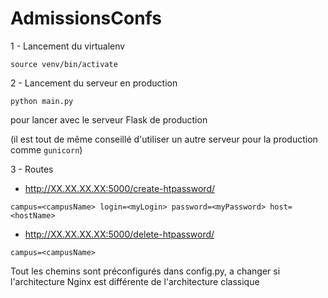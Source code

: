 # AdmissionsConfs

1 - Lancement du virtualenv

`source venv/bin/activate`

2 - Lancement du serveur en production

`python main.py`

pour lancer avec le serveur Flask de production

(il est tout de même conseillé d'utiliser un autre serveur pour la production comme `gunicorn`)

3 - Routes

* http://XX.XX.XX.XX:5000/create-htpassword/

`campus=<campusName>
login=<myLogin>
password=<myPassword>
host=<hostName>`

* http://XX.XX.XX.XX:5000/delete-htpassword/

`campus=<campusName>`

Tout les chemins sont préconfigurés dans config.py, a changer si l'architecture Nginx est différente de l'architecture classique
